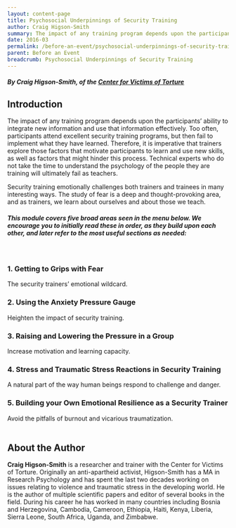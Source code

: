 ```yaml
---
layout: content-page
title: Psychosocial Underpinnings of Security Training
author: Craig Higson-Smith
summary: The impact of any training program depends upon the participants’ ability to integrate new information and use that information effectively. Security training emotionally challenges both trainers and trainees in many interesting ways. The study of fear is a deep and thought-provoking area, and as trainers, we learn about ourselves and about those we teach. 
date: 2016-03
permalink: /before-an-event/psychosocial-underpinnings-of-security-training/
parent: Before an Event
breadcrumb: Psychosocial Underpinnings of Security Training
---
```

##### By Craig Higson-Smith, of the [Center for Victims of Torture](http://cvt.org/)

## Introduction
The impact of any training program depends upon the participants’ ability to integrate new information and use that information effectively. Too often, participants attend excellent security training programs, but then fail to implement what they have learned. Therefore, it is imperative that trainers explore those factors that motivate participants to learn and use new skills, as well as factors that might hinder this process. Technical experts who do not take the time to understand the psychology of the people they are training will ultimately fail as teachers.
 
Security training emotionally challenges both trainers and trainees in many interesting ways. The study of fear is a deep and thought-provoking area, and as trainers, we learn about ourselves and about those we teach. 
 
##### This module covers five broad areas seen in the menu below. We encourage you to initially read these in order, as they build upon each other, and later refer to the most useful sections as needed:
<br>

### 1. Getting to Grips with Fear 
The security trainers’ emotional wildcard.

### 2. Using the Anxiety Pressure Gauge
Heighten the impact of security training.

### 3. Raising and Lowering the Pressure in a Group
Increase motivation and learning capacity.

### 4. Stress and Traumatic Stress Reactions in Security Training
A natural part of the way human beings respond to challenge and danger.

### 5. Building your Own Emotional Resilience as a Security Trainer
Avoid the pitfalls of burnout and vicarious traumatization.
<br><br>

## About the Author
**Craig Higson-Smith** is a researcher and trainer with the Center for Victims of Torture. Originally an anti-apartheid activist, Higson-Smith has a MA in Research Psychology and has spent the last two decades working on issues relating to violence and traumatic stress in the developing world. He is the author of multiple scientific papers and editor of several books in the field. During his career he has worked in many countries including Bosnia and Herzegovina, Cambodia, Cameroon, Ethiopia, Haiti, Kenya, Liberia, Sierra Leone, South Africa, Uganda, and Zimbabwe. 

